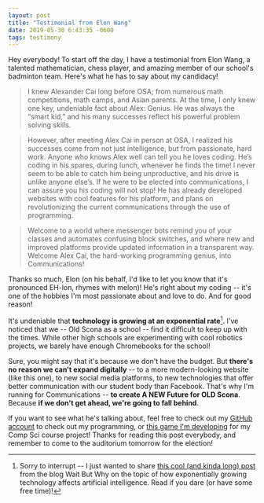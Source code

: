```yaml
---
layout: post
title: "Testimonial from Elon Wang"
date: 2019-05-30 6:43:35 -0600
tags: testimony
---
```


Hey everybody! To start off the day, I have a testimonial from Elon Wang, a talented mathematician, chess player, and amazing member of our school's badminton team. Here's what he has to say about my candidacy!

> I knew Alexander Cai long before OSA; from numerous math competitions, math camps, and Asian parents. At the time, I only knew one key, undeniable fact about Alex: Genius. He was always the “smart kid,” and his many successes reflect his powerful problem solving skills.

> However, after meeting Alex Cai in person at OSA, I realized his successes come from not just intelligence, but from passionate, hard work. Anyone who knows Alex well can tell you he loves coding. He’s coding in his spares, during lunch, whenever he finds the time! I never seem to be able to catch him being unproductive, and his drive is unlike anyone else’s. If he were to be elected into communications, I can assure you his coding will not stop! He has already developed websites with cool features for his platform, and plans on revolutionizing the current communications through the use of programming.

> Welcome to a world where messenger bots remind you of your classes and automates confusing block switches, and where new and improved platforms provide updated information in a transparent way. Welcome Alex Cai, the hard-working programming genius, into Communications!

Thanks so much, Elon (on his behalf, I'd like to let you know that it's pronounced EH-lon, rhymes with melon)! He's right about my coding -- it's one of the hobbies I'm most passionate about and love to do. And for good reason!

It's undeniable that **technology is growing at an exponential rate**[^1]. I've noticed that we -- Old Scona as a school -- find it difficult to keep up with the times. While other high schools are experimenting with cool robotics projects, we barely have enough Chromebooks for the school!

Sure, you might say that it's because we don't have the budget. But **there's no reason we can't expand digitally** -- to a more modern-looking website (like this one), to new social media platforms, to new technologies that offer better communication with our student body than Facebook. That's why I'm running for Communications -- **to create A NEW Future for OLD Scona**. Because **if we don't get ahead, we're going to fall behind**.

If you want to see what he's talking about, feel free to check out my [GitHub account](https://github.com/piguyinthesky) to check out my programming, or [this game I'm developing](https://thepiguy-zero-hour.herokuapp.com/) for my Comp Sci course project! Thanks for reading this post everybody, and remember to come to the auditorium tomorrow for the election!

[^1]: Sorry to interrupt -- I just wanted to share [this cool (and kinda long) post](https://waitbutwhy.com/2015/01/artificial-intelligence-revolution-1.html) from the blog Wait But Why on the topic of how exponentially growing technology affects artificial intelligence. Read if you dare (or have some free time)!
